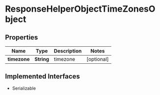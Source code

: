 

# ResponseHelperObjectTimeZonesObject


## Properties

Name | Type | Description | Notes
------------ | ------------- | ------------- | -------------
**timezone** | **String** | timezone |  [optional]


## Implemented Interfaces

* Serializable


